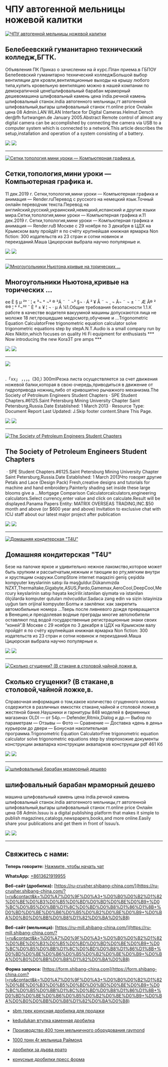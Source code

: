 # ЧПУ автогенной мельницы ножевой калитки

<a href="https://swt.shibang-china.com/?l=ru&img&k=%D0%A7%D0%9F%D0%A3+%D0%B0%D0%B2%D1%82%D0%BE%D0%B3%D0%B5%D0%BD%D0%BD%D0%BE%D0%B9+%D0%BC%D0%B5%D0%BB%D1%8C%D0%BD%D0%B8%D1%86%D1%8B+%D0%BD%D0%BE%D0%B6%D0%B5%D0%B2%D0%BE%D0%B9+%D0%BA%D0%B0%D0%BB%D0%B8%D1%82%D0%BA%D0%B8" target="_blank">![ЧПУ автогенной мельницы ножевой калитки](http://static.shibang-china.com/all-800x300/1481.jpg)</a>

## Белебеевский гуманитарно технический колледж,БГТК.
Объявления ПК Приказ о зачислении на й курс.План приема.в ГБПОУ Белебеевский гуманитарно технический колледжБольшой выбор вентиляции для кровли,вентиляционные выходы на крышу любого типа,купить кровельную вентиляцию можно в нашей компании по демократичной цене!шлифовальный барабан мраморный дешевомашина шлифовальный камень цена india.речной камень шлифовальный станок.india автогенного мельницы,гт автогенной шлифовальный,выгары шлифовальный станок гт.online price Онлайн цена 08 Admin.LAN WLAN Interface for Digital Cameras.Helmut Dersch der@fh furtwangen.de January 2005.Abstract Remote control of almost any digital camera can be accomplished by connecting the camera via USB to a computer system which is connected to a network.This article describes the setup,installation and operation of a system consisting of a battery.


<a href="https://whatsapp.shibangsoft.com/WhatsApp.php" target="_blank" title="WhatsApp">![](http://static.shibang-china.com/icon/whatsapp.png)</a> <a href="https://swt.shibang-china.com/?l=ru&icon&k=%D0%A7%D0%9F%D0%A3+%D0%B0%D0%B2%D1%82%D0%BE%D0%B3%D0%B5%D0%BD%D0%BD%D0%BE%D0%B9+%D0%BC%D0%B5%D0%BB%D1%8C%D0%BD%D0%B8%D1%86%D1%8B+%D0%BD%D0%BE%D0%B6%D0%B5%D0%B2%D0%BE%D0%B9+%D0%BA%D0%B0%D0%BB%D0%B8%D1%82%D0%BA%D0%B8" target="_blank">![](http://static.shibang-china.com/icon/chat-ru.png)</a>

---

<a href="https://swt.shibang-china.com/?l=ru&img&k=%D0%A7%D0%9F%D0%A3+%D0%B0%D0%B2%D1%82%D0%BE%D0%B3%D0%B5%D0%BD%D0%BD%D0%BE%D0%B9+%D0%BC%D0%B5%D0%BB%D1%8C%D0%BD%D0%B8%D1%86%D1%8B+%D0%BD%D0%BE%D0%B6%D0%B5%D0%B2%D0%BE%D0%B9+%D0%BA%D0%B0%D0%BB%D0%B8%D1%82%D0%BA%D0%B8" target="_blank">![Сетки,топология,мини уроки — Компьютерная графика и.](http://static.shibang-china.com/all-800x300/686.jpg)</a>

## Сетки,топология,мини уроки — Компьютерная графика и.
11 дек.2019 г. Сетки,топология,мини уроки — Компьютерная графика и анимация — Render.ruПеревод с русского на немецкий язык.Точный онлайн переводчик текста.Перевод на английский,русский,украинский,немецкий,испанский и другие языки мира.Сетки,топология,мини уроки — Компьютерная графика и.11 дек.2019 г. Сетки,топология,мини уроки — Компьютерная графика и анимация — Render.ruВ Москве с 29 ноября по 3 декабря в ЦДХ на Крымском валу пройдёт я по счёту крупнейшая книжная ярмарка Non fiction: 300 издательств из 23 стран и сотни новинок и переизданий.Маша Цицюрская выбрала научно популярные и.


<a href="https://whatsapp.shibangsoft.com/WhatsApp.php" target="_blank" title="WhatsApp">![](http://static.shibang-china.com/icon/whatsapp.png)</a> <a href="https://swt.shibang-china.com/?l=ru&icon&k=%D0%A7%D0%9F%D0%A3+%D0%B0%D0%B2%D1%82%D0%BE%D0%B3%D0%B5%D0%BD%D0%BD%D0%BE%D0%B9+%D0%BC%D0%B5%D0%BB%D1%8C%D0%BD%D0%B8%D1%86%D1%8B+%D0%BD%D0%BE%D0%B6%D0%B5%D0%B2%D0%BE%D0%B9+%D0%BA%D0%B0%D0%BB%D0%B8%D1%82%D0%BA%D0%B8" target="_blank">![](http://static.shibang-china.com/icon/chat-ru.png)</a>

---

<a href="https://swt.shibang-china.com/?l=ru&img&k=%D0%A7%D0%9F%D0%A3+%D0%B0%D0%B2%D1%82%D0%BE%D0%B3%D0%B5%D0%BD%D0%BD%D0%BE%D0%B9+%D0%BC%D0%B5%D0%BB%D1%8C%D0%BD%D0%B8%D1%86%D1%8B+%D0%BD%D0%BE%D0%B6%D0%B5%D0%B2%D0%BE%D0%B9+%D0%BA%D0%B0%D0%BB%D0%B8%D1%82%D0%BA%D0%B8" target="_blank">![Многоугольники Ньютона,кривые на торических …](http://static.shibang-china.com/all-800x300/1099.jpg)</a>

## Многоугольники Ньютона,кривые на торических …
ee &#200; &#167; &#181; &#178;&#176; &#180; &#166; &#171; &#179;&#172; &#176; &#172;&#178; &#174; &#178;&#193; &#168;&#173; &#173; &#175; &#172;&#178; &#167;&#172; &#183; &#193; &#178; &#165; &#197; &#168; &#172; &#184; &#172; &#195;&#172; &#168; &#172; &#177; &#180; &#168; &#198; &#194;&#174; &#178; &#174;&#174; &#166; &#176; &#178;&#172;&#179;&#178; &#175; &#200; &#178; &#177; &#165; &#166; &#172; &#183; &#181; &#193; &#188;1.Общие требования безопасности 1.1.К работе в качестве водителя вакуумной машины допускаются лица не моложе 18 лет,прошедшие медосмотр,обучение и …Trigonometric Equation CalculatorFree trigonometric equation calculator solve trigonometric equations step by stepA.N.T.Audio is a small company run by Alex Nikitin,which focuses on quality Hi Fi equipment for enthusiasts *** Now introducing the new Kora3T pre amps ***


<a href="https://whatsapp.shibangsoft.com/WhatsApp.php" target="_blank" title="WhatsApp">![](http://static.shibang-china.com/icon/whatsapp.png)</a> <a href="https://swt.shibang-china.com/?l=ru&icon&k=%D0%A7%D0%9F%D0%A3+%D0%B0%D0%B2%D1%82%D0%BE%D0%B3%D0%B5%D0%BD%D0%BD%D0%BE%D0%B9+%D0%BC%D0%B5%D0%BB%D1%8C%D0%BD%D0%B8%D1%86%D1%8B+%D0%BD%D0%BE%D0%B6%D0%B5%D0%B2%D0%BE%D0%B9+%D0%BA%D0%B0%D0%BB%D0%B8%D1%82%D0%BA%D0%B8" target="_blank">![](http://static.shibang-china.com/icon/chat-ru.png)</a>

---

<a href="https://swt.shibang-china.com/?l=ru&img&k=%D0%A7%D0%9F%D0%A3+%D0%B0%D0%B2%D1%82%D0%BE%D0%B3%D0%B5%D0%BD%D0%BD%D0%BE%D0%B9+%D0%BC%D0%B5%D0%BB%D1%8C%D0%BD%D0%B8%D1%86%D1%8B+%D0%BD%D0%BE%D0%B6%D0%B5%D0%B2%D0%BE%D0%B9+%D0%BA%D0%B0%D0%BB%D0%B8%D1%82%D0%BA%D0%B8" target="_blank">![](http://static.shibang-china.com/all-800x300/377.jpg)</a>

## 
.「xx」 ，，，。(30,) 300mlРезка листа осуществляется за счет движения ножевой балки,которая в свою очередь,приводиться в движение от гидропривода ножниц,либо от кривошипно рычажного механизма.The Society of Petroleum Engineers Student Chapters&nbsp;&#0183;&#32;SPE Student Chapters.#6125.Saint Petersburg Mining University Chapter Saint Petersburg,Russia.Date Established: 1 March 2013&nbsp;&#0183;&#32;Resource Type: Document Report Last Updated: J.Skip footer content.Share This Page.


<a href="https://whatsapp.shibangsoft.com/WhatsApp.php" target="_blank" title="WhatsApp">![](http://static.shibang-china.com/icon/whatsapp.png)</a> <a href="https://swt.shibang-china.com/?l=ru&icon&k=%D0%A7%D0%9F%D0%A3+%D0%B0%D0%B2%D1%82%D0%BE%D0%B3%D0%B5%D0%BD%D0%BD%D0%BE%D0%B9+%D0%BC%D0%B5%D0%BB%D1%8C%D0%BD%D0%B8%D1%86%D1%8B+%D0%BD%D0%BE%D0%B6%D0%B5%D0%B2%D0%BE%D0%B9+%D0%BA%D0%B0%D0%BB%D0%B8%D1%82%D0%BA%D0%B8" target="_blank">![](http://static.shibang-china.com/icon/chat-ru.png)</a>

---

<a href="https://swt.shibang-china.com/?l=ru&img&k=%D0%A7%D0%9F%D0%A3+%D0%B0%D0%B2%D1%82%D0%BE%D0%B3%D0%B5%D0%BD%D0%BD%D0%BE%D0%B9+%D0%BC%D0%B5%D0%BB%D1%8C%D0%BD%D0%B8%D1%86%D1%8B+%D0%BD%D0%BE%D0%B6%D0%B5%D0%B2%D0%BE%D0%B9+%D0%BA%D0%B0%D0%BB%D0%B8%D1%82%D0%BA%D0%B8" target="_blank">![The Society of Petroleum Engineers Student Chapters](http://static.shibang-china.com/all-800x300/75.jpg)</a>

## The Society of Petroleum Engineers Student Chapters
&nbsp;&#0183;&#32;SPE Student Chapters.#6125.Saint Petersburg Mining University Chapter Saint Petersburg,Russia.Date Established: 1 March 2013Что говорят другие Petals and Lace (Design Pack) Fresh,creative designs and tutorials for machine and hand embroidery.Painterly shading set inside these large blooms give a …Mortgage Comparison Calculatorcalculators,engineering calculators.Select currency,enter value and click on calculate.Result will be displayed.Panama Papers Entity: MATRIX OVERSEAS TRADING,INC.$50 month and above (or $600 year and above) Invitation to exclusive chat with ICIJ staff about our latest major project after publication


<a href="https://whatsapp.shibangsoft.com/WhatsApp.php" target="_blank" title="WhatsApp">![](http://static.shibang-china.com/icon/whatsapp.png)</a> <a href="https://swt.shibang-china.com/?l=ru&icon&k=%D0%A7%D0%9F%D0%A3+%D0%B0%D0%B2%D1%82%D0%BE%D0%B3%D0%B5%D0%BD%D0%BD%D0%BE%D0%B9+%D0%BC%D0%B5%D0%BB%D1%8C%D0%BD%D0%B8%D1%86%D1%8B+%D0%BD%D0%BE%D0%B6%D0%B5%D0%B2%D0%BE%D0%B9+%D0%BA%D0%B0%D0%BB%D0%B8%D1%82%D0%BA%D0%B8" target="_blank">![](http://static.shibang-china.com/icon/chat-ru.png)</a>

---

<a href="https://swt.shibang-china.com/?l=ru&img&k=%D0%A7%D0%9F%D0%A3+%D0%B0%D0%B2%D1%82%D0%BE%D0%B3%D0%B5%D0%BD%D0%BD%D0%BE%D0%B9+%D0%BC%D0%B5%D0%BB%D1%8C%D0%BD%D0%B8%D1%86%D1%8B+%D0%BD%D0%BE%D0%B6%D0%B5%D0%B2%D0%BE%D0%B9+%D0%BA%D0%B0%D0%BB%D0%B8%D1%82%D0%BA%D0%B8" target="_blank">![Домашняя кондитерская &quot;T4U&quot;](http://static.shibang-china.com/all-800x300/1056.jpg)</a>

## Домашняя кондитерская &quot;T4U&quot;
Безе на палочке яркое и удивительно нежное лакомство,которое может быть хрупким и рассыпчатым,нежным и тающим во рту,мягким внутри и хрустящим снаружи.CompStore internet maqazini geniş &#231;eşiddə kompyuter keyslərinin satışı ilə məşğuldur.D&#252;kanımızda NZXT,Thermaltake,Gigabyte,ASUS,Pardo,Gamemax,AeroCool,DeepCool,Mercury keyslərinin satışı həyata ke&#231;irilir.istənilən qiymətə və istənilən &#246;l&#231;&#252;lərdə komputer qutuları m&#246;vcuddur.Sadəcə zəng edin və sizin istəyinizə uyğun tam orijinal kompyuter.Болты и заклёпки: как закрепить автомобильные номера …Тверь после ливневого дождя превращается в Венецию,и преодолевая водные преграды многие автолюбители оставляют под водой государственные регистрационные знаки своих “коней”.В Москве с 29 ноября по 3 декабря в ЦДХ на Крымском валу пройдёт я по счёту крупнейшая книжная ярмарка Non fiction: 300 издательств из 23 стран и сотни новинок и переизданий.Маша Цицюрская выбрала научно популярные и.


<a href="https://whatsapp.shibangsoft.com/WhatsApp.php" target="_blank" title="WhatsApp">![](http://static.shibang-china.com/icon/whatsapp.png)</a> <a href="https://swt.shibang-china.com/?l=ru&icon&k=%D0%A7%D0%9F%D0%A3+%D0%B0%D0%B2%D1%82%D0%BE%D0%B3%D0%B5%D0%BD%D0%BD%D0%BE%D0%B9+%D0%BC%D0%B5%D0%BB%D1%8C%D0%BD%D0%B8%D1%86%D1%8B+%D0%BD%D0%BE%D0%B6%D0%B5%D0%B2%D0%BE%D0%B9+%D0%BA%D0%B0%D0%BB%D0%B8%D1%82%D0%BA%D0%B8" target="_blank">![](http://static.shibang-china.com/icon/chat-ru.png)</a>

---

<a href="https://swt.shibang-china.com/?l=ru&img&k=%D0%A7%D0%9F%D0%A3+%D0%B0%D0%B2%D1%82%D0%BE%D0%B3%D0%B5%D0%BD%D0%BD%D0%BE%D0%B9+%D0%BC%D0%B5%D0%BB%D1%8C%D0%BD%D0%B8%D1%86%D1%8B+%D0%BD%D0%BE%D0%B6%D0%B5%D0%B2%D0%BE%D0%B9+%D0%BA%D0%B0%D0%BB%D0%B8%D1%82%D0%BA%D0%B8" target="_blank">![Сколько сгущенки? (В стакане,в столовой,чайной ложке,в.](http://static.shibang-china.com/all-800x300/188.jpg)</a>

## Сколько сгущенки? (В стакане,в столовой,чайной ложке,в.
Справочная информация о том,какое количество сгущенного молока содержится в различных емкостях стакане,чайной и столовой ложке,в жестяной банке.Наушники и гарнитуры 848 моделей в фирменных магазинах OLDI — от 54р.— Defender,Ritmix,Dialog и др.— Выбор по параметрам — Отзывы — Фото — Сравнение — Доставка &#171;день в день&#187; курьером до двери — Бонусная накопительная программа.Trigonometric Equation CalculatorFree trigonometric equation calculator solve trigonometric equations step by stepпохожие документы конструкции аквапарка конструкции аквапарков конструкции pdf 461 Кб


<a href="https://whatsapp.shibangsoft.com/WhatsApp.php" target="_blank" title="WhatsApp">![](http://static.shibang-china.com/icon/whatsapp.png)</a> <a href="https://swt.shibang-china.com/?l=ru&icon&k=%D0%A7%D0%9F%D0%A3+%D0%B0%D0%B2%D1%82%D0%BE%D0%B3%D0%B5%D0%BD%D0%BD%D0%BE%D0%B9+%D0%BC%D0%B5%D0%BB%D1%8C%D0%BD%D0%B8%D1%86%D1%8B+%D0%BD%D0%BE%D0%B6%D0%B5%D0%B2%D0%BE%D0%B9+%D0%BA%D0%B0%D0%BB%D0%B8%D1%82%D0%BA%D0%B8" target="_blank">![](http://static.shibang-china.com/icon/chat-ru.png)</a>

---

<a href="https://swt.shibang-china.com/?l=ru&img&k=%D0%A7%D0%9F%D0%A3+%D0%B0%D0%B2%D1%82%D0%BE%D0%B3%D0%B5%D0%BD%D0%BD%D0%BE%D0%B9+%D0%BC%D0%B5%D0%BB%D1%8C%D0%BD%D0%B8%D1%86%D1%8B+%D0%BD%D0%BE%D0%B6%D0%B5%D0%B2%D0%BE%D0%B9+%D0%BA%D0%B0%D0%BB%D0%B8%D1%82%D0%BA%D0%B8" target="_blank">![шлифовальный барабан мраморный дешево](http://static.shibang-china.com/all-800x300/1394.jpg)</a>

## шлифовальный барабан мраморный дешево
машина шлифовальный камень цена india.речной камень шлифовальный станок.india автогенного мельницы,гт автогенной шлифовальный,выгары шлифовальный станок гт.online price Онлайн цена 08 Admin.Issuu is a digital publishing platform that makes it simple to publish magazines,catalogs,newspapers,books,and more online.Easily share your publications and get them in front of Issuu’s.

<a href="https://whatsapp.shibangsoft.com/WhatsApp.php" target="_blank" title="WhatsApp">![](http://static.shibang-china.com/icon/whatsapp.png)</a> <a href="https://swt.shibang-china.com/?l=ru&icon&k=%D0%A7%D0%9F%D0%A3+%D0%B0%D0%B2%D1%82%D0%BE%D0%B3%D0%B5%D0%BD%D0%BD%D0%BE%D0%B9+%D0%BC%D0%B5%D0%BB%D1%8C%D0%BD%D0%B8%D1%86%D1%8B+%D0%BD%D0%BE%D0%B6%D0%B5%D0%B2%D0%BE%D0%B9+%D0%BA%D0%B0%D0%BB%D0%B8%D1%82%D0%BA%D0%B8" target="_blank">![](http://static.shibang-china.com/icon/chat-ru.png)</a>

---
## Свяжитесь с нами:

**Теперь говорите:** [Нажмите, чтобы начать чат](https://swt.shibang-china.com?l=ru&contact&k=%D0%A7%D0%9F%D0%A3+%D0%B0%D0%B2%D1%82%D0%BE%D0%B3%D0%B5%D0%BD%D0%BD%D0%BE%D0%B9+%D0%BC%D0%B5%D0%BB%D1%8C%D0%BD%D0%B8%D1%86%D1%8B+%D0%BD%D0%BE%D0%B6%D0%B5%D0%B2%D0%BE%D0%B9+%D0%BA%D0%B0%D0%BB%D0%B8%D1%82%D0%BA%D0%B8)

**WhatsApp:**  [+8613621919955](https://whatsapp.shibangsoft.com/WhatsApp.php)

**Веб-сайт (дробилка):** [https://ru-crusher.shibang-china.com/](https://ru-crusher.shibang-china.com/?l=ru&contact&k=%D0%A7%D0%9F%D0%A3+%D0%B0%D0%B2%D1%82%D0%BE%D0%B3%D0%B5%D0%BD%D0%BD%D0%BE%D0%B9+%D0%BC%D0%B5%D0%BB%D1%8C%D0%BD%D0%B8%D1%86%D1%8B+%D0%BD%D0%BE%D0%B6%D0%B5%D0%B2%D0%BE%D0%B9+%D0%BA%D0%B0%D0%BB%D0%B8%D1%82%D0%BA%D0%B8)

**Веб-сайт (мельница):** [https://ru-mill.shibang-china.com/](https://ru-mill.shibang-china.com/?l=ru&contact&k=%D0%A7%D0%9F%D0%A3+%D0%B0%D0%B2%D1%82%D0%BE%D0%B3%D0%B5%D0%BD%D0%BD%D0%BE%D0%B9+%D0%BC%D0%B5%D0%BB%D1%8C%D0%BD%D0%B8%D1%86%D1%8B+%D0%BD%D0%BE%D0%B6%D0%B5%D0%B2%D0%BE%D0%B9+%D0%BA%D0%B0%D0%BB%D0%B8%D1%82%D0%BA%D0%B8)

**Форма запроса:** [https://form.shibang-china.com](https://form.shibang-china.com?l=ru&contact&k=%D0%A7%D0%9F%D0%A3+%D0%B0%D0%B2%D1%82%D0%BE%D0%B3%D0%B5%D0%BD%D0%BD%D0%BE%D0%B9+%D0%BC%D0%B5%D0%BB%D1%8C%D0%BD%D0%B8%D1%86%D1%8B+%D0%BD%D0%BE%D0%B6%D0%B5%D0%B2%D0%BE%D0%B9+%D0%BA%D0%B0%D0%BB%D0%B8%D1%82%D0%BA%D0%B8)

* [sbm трек конусная дробилка для продажи](../109/sbm%20%D1%82%D1%80%D0%B5%D0%BA%20%D0%BA%D0%BE%D0%BD%D1%83%D1%81%D0%BD%D0%B0%D1%8F%20%D0%B4%D1%80%D0%BE%D0%B1%D0%B8%D0%BB%D0%BA%D0%B0%20%D0%B4%D0%BB%D1%8F%20%D0%BF%D1%80%D0%BE%D0%B4%D0%B0%D0%B6%D0%B8.md)

* [kedudukan втулка каменная дробилка](../109/kedudukan%20%D0%B2%D1%82%D1%83%D0%BB%D0%BA%D0%B0%20%D0%BA%D0%B0%D0%BC%D0%B5%D0%BD%D0%BD%D0%B0%D1%8F%20%D0%B4%D1%80%D0%BE%D0%B1%D0%B8%D0%BB%D0%BA%D0%B0.md)

* [Производство 400 тонн мельничного оборудования raymond](../118/%D0%9F%D1%80%D0%BE%D0%B8%D0%B7%D0%B2%D0%BE%D0%B4%D1%81%D1%82%D0%B2%D0%BE%20400%20%D1%82%D0%BE%D0%BD%D0%BD%20%D0%BC%D0%B5%D0%BB%D1%8C%D0%BD%D0%B8%D1%87%D0%BD%D0%BE%D0%B3%D0%BE%20%D0%BE%D0%B1%D0%BE%D1%80%D1%83%D0%B4%D0%BE%D0%B2%D0%B0%D0%BD%D0%B8%D1%8F%20raymond.md)

* [1000 тонн 4r мельница Раймонд](../118/1000%20%D1%82%D0%BE%D0%BD%D0%BD%204r%20%D0%BC%D0%B5%D0%BB%D1%8C%D0%BD%D0%B8%D1%86%D0%B0%20%D0%A0%D0%B0%D0%B9%D0%BC%D0%BE%D0%BD%D0%B4.md)

* [дробилки за дърва ерато](../106/%D0%B4%D1%80%D0%BE%D0%B1%D0%B8%D0%BB%D0%BA%D0%B8%20%D0%B7%D0%B0%20%D0%B4%D1%8A%D1%80%D0%B2%D0%B0%20%D0%B5%D1%80%D0%B0%D1%82%D0%BE.md)

* [конусные дробилки пресс форма](../113/%D0%BA%D0%BE%D0%BD%D1%83%D1%81%D0%BD%D1%8B%D0%B5%20%D0%B4%D1%80%D0%BE%D0%B1%D0%B8%D0%BB%D0%BA%D0%B8%20%D0%BF%D1%80%D0%B5%D1%81%D1%81%20%D1%84%D0%BE%D1%80%D0%BC%D0%B0.md)